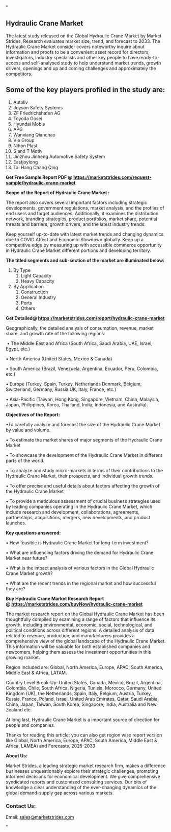 <p>"</p>
<h2><strong>Hydraulic Crane Market</strong></h2>
<p>The latest study released on the Global Hydraulic Crane Market by Market Strides, Research evaluates market size, trend, and forecast to 2033. The Hydraulic Crane Market consider covers noteworthy inquire about information and proofs to be a convenient asset record for directors, investigators, industry specialists and other key people to have ready-to-access and self-analysed study to help understand market trends, growth drivers, openings and up and coming challenges and approximately the competitors.</p>
<h2><strong> Some of the key players profiled in the study are: </strong></h2>
<ol>
<li>Autoliv</li>
<li>Joyson Safety Systems</li>
<li>ZF Friedrichshafen AG</li>
<li>Toyoda Gosei</li>
<li>Hyundai Mobis</li>
<li>APG</li>
<li>Wanxiang Qianchao</li>
<li>Vie Group</li>
<li>Nihon Plast</li>
<li>S and T Motiv</li>
<li>Jinzhou Jinheng Automotive Safety System</li>
<li>Eastjoylong</li>
<li>Tai Hang Chang Qing</li>
</ol>
<p><strong>Get Free Sample Report PDF @ <a href="https://marketstrides.com/request-sample/hydraulic-crane-market">https://marketstrides.com/request-sample/hydraulic-crane-market</a></strong></p>
<p><strong> Scope of the Report of Hydraulic Crane Market : </strong></p>
<p>The report also covers several important factors including strategic developments, government regulations, market analysis, and the profiles of end users and target audiences. Additionally, it examines the distribution network, branding strategies, product portfolios, market share, potential threats and barriers, growth drivers, and the latest industry trends.</p>
<p>Keep yourself up-to-date with latest market trends and changing dynamics due to COVID Affect and Economic Slowdown globally. Keep up a competitive edge by measuring up with accessible commerce opportunity in Hydraulic Crane Market different portions and developing territory.</p>
<p><strong> The titled segments and sub-section of the market are illuminated below: </strong></p>
<ol>
<li>By Type
<ol>
<li>Light Capacity</li>
<li>Heavy Capacity</li>
</ol>
</li>
<li>By Application
<ol>
<li>Construction</li>
<li>General Industry</li>
<li>Ports</li>
<li>Others</li>
</ol>
</li>
</ol>
<p><strong>Get Detailed@ <a href="https://marketstrides.com/report/hydraulic-crane-market">https://marketstrides.com/report/hydraulic-crane-market</a></strong></p>
<p>Geographically, the detailed analysis of consumption, revenue, market share, and growth rate of the following regions:</p>
<p> • The Middle East and Africa (South Africa, Saudi Arabia, UAE, Israel, Egypt, etc.)</p>
<p>• North America (United States, Mexico &amp; Canada)</p>
<p>• South America (Brazil, Venezuela, Argentina, Ecuador, Peru, Colombia, etc.)</p>
<p>• Europe (Turkey, Spain, Turkey, Netherlands Denmark, Belgium, Switzerland, Germany, Russia UK, Italy, France, etc.)</p>
<p>• Asia-Pacific (Taiwan, Hong Kong, Singapore, Vietnam, China, Malaysia, Japan, Philippines, Korea, Thailand, India, Indonesia, and Australia).</p>
<p><strong>Objectives of the Report: </strong></p>
<p>•To carefully analyze and forecast the size of the Hydraulic Crane Market by value and volume.</p>
<p>• To estimate the market shares of major segments of the Hydraulic Crane Market</p>
<p>• To showcase the development of the Hydraulic Crane Market in different parts of the world.</p>
<p>• To analyze and study micro-markets in terms of their contributions to the Hydraulic Crane Market, their prospects, and individual growth trends.</p>
<p>• To offer precise and useful details about factors affecting the growth of the Hydraulic Crane Market</p>
<p>• To provide a meticulous assessment of crucial business strategies used by leading companies operating in the Hydraulic Crane Market, which include research and development, collaborations, agreements, partnerships, acquisitions, mergers, new developments, and product launches.</p>
<p><strong>Key questions answered: </strong></p>
<p>• How feasible is Hydraulic Crane Market for long-term investment?</p>
<p>• What are influencing factors driving the demand for Hydraulic Crane Market near future?</p>
<p>• What is the impact analysis of various factors in the Global Hydraulic Crane Market growth?</p>
<p>• What are the recent trends in the regional market and how successful they are?</p>
<p><strong>Buy Hydraulic Crane Market Research Report @ <a href="https://marketstrides.com/buyNow/hydraulic-crane-market">https://marketstrides.com/buyNow/hydraulic-crane-market</a></strong></p>
<p>The market research report on the Global Hydraulic Crane Market has been thoughtfully compiled by examining a range of factors that influence its growth, including environmental, economic, social, technological, and political conditions across different regions. A detailed analysis of data related to revenue, production, and manufacturers provides a comprehensive view of the global landscape of the Hydraulic Crane Market. This information will be valuable for both established companies and newcomers, helping them assess the investment opportunities in this growing market.</p>
<p>Region Included are: Global, North America, Europe, APAC, South America, Middle East &amp; Africa, LATAM.</p>
<p>Country Level Break-Up: United States, Canada, Mexico, Brazil, Argentina, Colombia, Chile, South Africa, Nigeria, Tunisia, Morocco, Germany, United Kingdom (UK), the Netherlands, Spain, Italy, Belgium, Austria, Turkey, Russia, France, Poland, Israel, United Arab Emirates, Qatar, Saudi Arabia, China, Japan, Taiwan, South Korea, Singapore, India, Australia and New Zealand etc.</p>
<p>At long last, Hydraulic Crane Market is a important source of direction for people and companies.</p>
<p>Thanks for reading this article; you can also get region wise report version like Global, North America, Europe, APAC, South America, Middle East &amp; Africa, LAMEA) and Forecasts, 2025-2033</p>
<p><strong>About Us: </strong></p>
<p>Market Strides, a leading strategic market research firm, makes a difference businesses unquestionably explore their strategic challenges, promoting informed decisions for economical development. We give comprehensive syndicated reports and customized consulting services. Our bits of knowledge a clear understanding of the ever-changing dynamics of the global demand-supply gap across various markets.</p>
<h3>Contact Us:</h3>
<p>Email: <a href="mailto:sales@marketstrides.com">sales@marketstrides.com</a></p>
<p>"</p>
